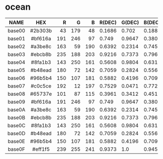 # ocean

|  NAME  |   HEX   |  R  |  G  |  B  | R(DEC) | G(DEC) | B(DEC) |  H  |  S  |  V  |
|:------:|:-------:|----:|----:|----:|:-------|:-------|:-------|----:|----:|----:|
| base00 | #2b303b |  43 | 179 |  48 | 0.1686 | 0.702  | 0.1882 | 122 |  76 |  70 |
| base01 | #bf616a | 191 | 246 |  97 | 0.749  | 0.9647 | 0.3804 |  82 |  61 |  96 |
| base02 | #a3be8c | 163 |  59 | 190 | 0.6392 | 0.2314 | 0.7451 | 288 |  69 |  75 |
| base03 | #ebcb8b | 235 | 188 | 203 | 0.9216 | 0.7373 | 0.7961 | 341 |  20 |  92 |
| base04 | #8fa1b3 | 143 | 250 | 161 | 0.5608 | 0.9804 | 0.6314 | 130 |  43 |  98 |
| base05 | #b48ead | 180 |  72 | 142 | 0.7059 | 0.2824 | 0.5569 | 321 |  60 |  71 |
| base06 | #96b5b4 | 150 | 107 | 181 | 0.5882 | 0.4196 | 0.7098 | 275 |  41 |  71 |
| base07 | #c0c5ce | 192 |  12 | 197 | 0.7529 | 0.0471 | 0.7725 | 298 |  94 |  77 |
| base08 | #65737e | 101 |  87 | 115 | 0.3961 | 0.3412 | 0.451  | 270 |  24 |  45 |
| base09 | #bf616a | 191 | 246 |  97 | 0.749  | 0.9647 | 0.3804 |  82 |  61 |  96 |
| base0A | #a3be8c | 163 |  59 | 190 | 0.6392 | 0.2314 | 0.7451 | 288 |  69 |  75 |
| base0B | #ebcb8b | 235 | 188 | 203 | 0.9216 | 0.7373 | 0.7961 | 341 |  20 |  92 |
| base0C | #8fa1b3 | 143 | 250 | 161 | 0.5608 | 0.9804 | 0.6314 | 130 |  43 |  98 |
| base0D | #b48ead | 180 |  72 | 142 | 0.7059 | 0.2824 | 0.5569 | 321 |  60 |  71 |
| base0E | #96b5b4 | 150 | 107 | 181 | 0.5882 | 0.4196 | 0.7098 | 275 |  41 |  71 |
| base0F | #eff1f5 | 239 | 255 | 241 | 0.9373 | 1.0    | 0.9451 | 127 |   6 | 100 |
